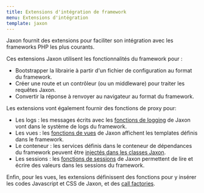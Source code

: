 ```yaml
---
title: Extensions d'intégration de framework
menu: Extensions d'intégration
template: jaxon
---
```


Jaxon fournit des extensions pour faciliter son intégration avec les frameworks PHP les plus courants.

Ces extensions Jaxon utilisent les fonctionnalités du framework pour :
- Bootstrapper la librairie à partir d'un fichier de configuration au format du framework.
- Créer une route et un contrôleur (ou un middleware) pour traiter les requêtes Jaxon.
- Convertir la réponse à renvoyer au navigateur au format du framework.

Les extensions vont également fournir des fonctions de proxy pour:
- Les logs : les messages écrits avec les [fonctions de logging](../../features/logging.html) de Jaxon vont dans le système de logs du framework.
- Les vues : les [fonctions de vues](../../ui-features/views.html) de Jaxon affichent les templates définis dans le framework.
- Le conteneur : les services définis dans le conteneur de dépendances du framework peuvent être [injectés dans les classes Jaxon](../../features/dependency-injection.html).
- Les sessions : les [fonctions de sessions](../../features/sessions.html) de Jaxon permettent de lire et écrire des valeurs dans les sessions du framework.

Enfin, pour les vues, les extensions définissent des fonctions pour y insérer les codes Javascript et CSS de Jaxon, et des [call factories](../../ui-features/call-factories.html).
